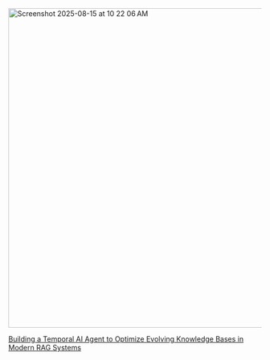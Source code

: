<img width="1437" height="636" alt="Screenshot 2025-08-15 at 10 22 06 AM" src="https://github.com/user-attachments/assets/4228a8d5-164a-476f-8ce2-b7fe0f77343b" />


[Building a Temporal AI Agent to Optimize Evolving Knowledge Bases in Modern RAG Systems](https://levelup.gitconnected.com/building-a-temporal-ai-agent-to-optimize-evolving-knowledge-bases-in-modern-rag-systems-a299a53bef9a)

